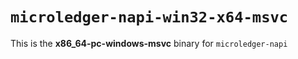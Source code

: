 # `microledger-napi-win32-x64-msvc`

This is the **x86_64-pc-windows-msvc** binary for `microledger-napi`

